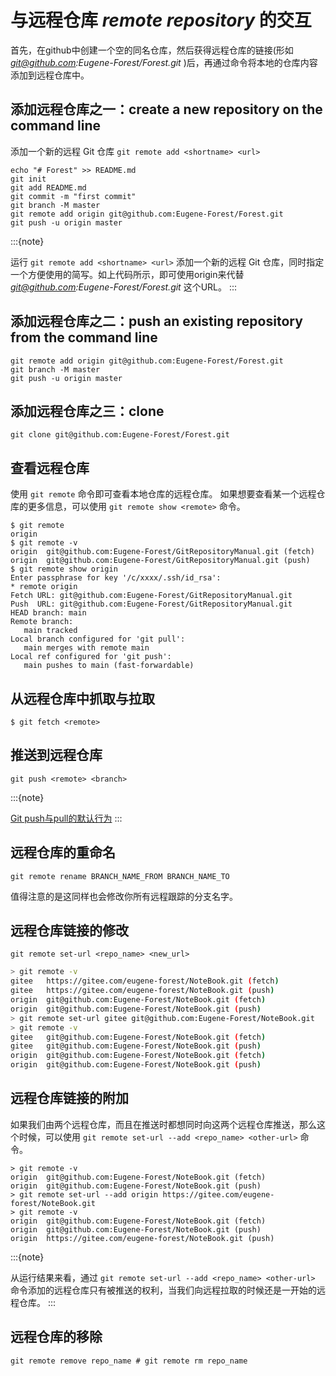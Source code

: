 # 与远程仓库 *remote repository* 的交互

首先，在github中创建一个空的同名仓库，然后获得远程仓库的链接(形如 *git@github.com:Eugene-Forest/Forest.git* )后，再通过命令将本地的仓库内容添加到远程仓库中。

## 添加远程仓库之一：create a new repository on the command line

添加一个新的远程 Git 仓库 `git remote add <shortname> <url>`

```shell
echo "# Forest" >> README.md
git init
git add README.md
git commit -m "first commit"
git branch -M master
git remote add origin git@github.com:Eugene-Forest/Forest.git
git push -u origin master
```

:::{note}

运行 `git remote add <shortname> <url>` 添加一个新的远程 Git 仓库，同时指定一个方便使用的简写。如上代码所示，即可使用origin来代替 *git@github.com:Eugene-Forest/Forest.git* 这个URL。
:::

## 添加远程仓库之二：push an existing repository from the command line

```shell
git remote add origin git@github.com:Eugene-Forest/Forest.git
git branch -M master
git push -u origin master
```

## 添加远程仓库之三：clone

```shell
git clone git@github.com:Eugene-Forest/Forest.git
```

## 查看远程仓库

使用 `git remote` 命令即可查看本地仓库的远程仓库。
如果想要查看某一个远程仓库的更多信息，可以使用 `git remote show <remote>` 命令。

```shell
$ git remote
origin
$ git remote -v
origin  git@github.com:Eugene-Forest/GitRepositoryManual.git (fetch)
origin  git@github.com:Eugene-Forest/GitRepositoryManual.git (push)
$ git remote show origin
Enter passphrase for key '/c/xxxx/.ssh/id_rsa':
* remote origin
Fetch URL: git@github.com:Eugene-Forest/GitRepositoryManual.git
Push  URL: git@github.com:Eugene-Forest/GitRepositoryManual.git
HEAD branch: main
Remote branch:
   main tracked
Local branch configured for 'git pull':
   main merges with remote main
Local ref configured for 'git push':
   main pushes to main (fast-forwardable)
```

## 从远程仓库中抓取与拉取

```shell
$ git fetch <remote>
```

## 推送到远程仓库

```shell
git push <remote> <branch>
```

:::{note}

[Git push与pull的默认行为](https://segmentfault.com/a/1190000002783245)
:::

## 远程仓库的重命名

```shell
git remote rename BRANCH_NAME_FROM BRANCH_NAME_TO
```

值得注意的是这同样也会修改你所有远程跟踪的分支名字。

## 远程仓库链接的修改

`git remote set-url <repo_name> <new_url>`

```bash
> git remote -v
gitee   https://gitee.com/eugene-forest/NoteBook.git (fetch)
gitee   https://gitee.com/eugene-forest/NoteBook.git (push)
origin  git@github.com:Eugene-Forest/NoteBook.git (fetch)
origin  git@github.com:Eugene-Forest/NoteBook.git (push)
> git remote set-url gitee git@github.com:Eugene-Forest/NoteBook.git
> git remote -v
gitee   git@github.com:Eugene-Forest/NoteBook.git (fetch)
gitee   git@github.com:Eugene-Forest/NoteBook.git (push)
origin  git@github.com:Eugene-Forest/NoteBook.git (fetch)
origin  git@github.com:Eugene-Forest/NoteBook.git (push)
```

## 远程仓库链接的附加

如果我们由两个远程仓库，而且在推送时都想同时向这两个远程仓库推送，那么这个时候，可以使用 `git remote set-url --add <repo_name> <other-url>` 命令。

```shell
> git remote -v
origin  git@github.com:Eugene-Forest/NoteBook.git (fetch)
origin  git@github.com:Eugene-Forest/NoteBook.git (push)
> git remote set-url --add origin https://gitee.com/eugene-forest/NoteBook.git
> git remote -v
origin  git@github.com:Eugene-Forest/NoteBook.git (fetch)
origin  git@github.com:Eugene-Forest/NoteBook.git (push)
origin  https://gitee.com/eugene-forest/NoteBook.git (push)
```

:::{note}

从运行结果来看，通过 `git remote set-url --add <repo_name> <other-url>` 命令添加的远程仓库只有被推送的权利，当我们向远程拉取的时候还是一开始的远程仓库。
:::

## 远程仓库的移除

```shell
git remote remove repo_name # git remote rm repo_name
```
